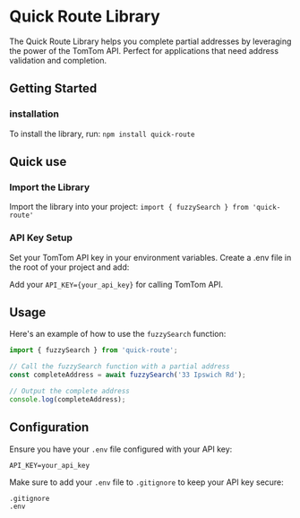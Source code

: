 # Quick Route Library

The Quick Route Library helps you complete partial addresses by leveraging the power of the TomTom API. Perfect for applications that need address validation and completion.

## Getting Started

### installation

To install the library, run:
`npm install quick-route`

## Quick use

### Import the Library

Import the library into your project:
`import { fuzzySearch } from 'quick-route'`

### API Key Setup

Set your TomTom API key in your environment variables. Create a .env file in the root of your project and add:

Add your `API_KEY={your_api_key}` for calling TomTom API.

## Usage

Here's an example of how to use the `fuzzySearch` function:

```JavaScript
import { fuzzySearch } from 'quick-route';

// Call the fuzzySearch function with a partial address
const completeAddress = await fuzzySearch('33 Ipswich Rd');

// Output the complete address
console.log(completeAddress);
```

## Configuration

Ensure you have your `.env` file configured with your API key:

`API_KEY=your_api_key`

Make sure to add your `.env` file to `.gitignore` to keep your API key secure:

```Text
.gitignore
.env
```
